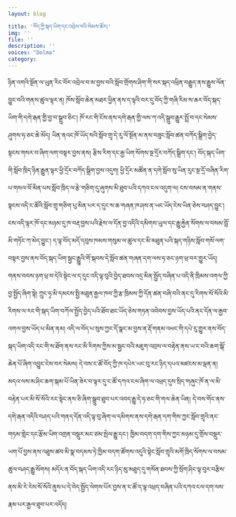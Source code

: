 ```yaml
---
layout: blog

title: 'བོད་ཀྱི་སྐད་ཡིག་དང་འབྲེལ་བའི་སེམས་ཚོར།'
img: ''
file: ''
description: ''
voices: "Dolma"
category: 
---
```


ཉིན་འགའི་སྔོན་ལ་ཡུན་རིང་བོར་འབྲེལ་བ་མ་བྱས་བའི་སློབ་གྲོགས་ཤིག་གི་སར་སྐད་འཕྲིན་བརྒྱུད་ནས་རྒྱུས་ལོན་བྱུང་བའི་གནས་ཚུལ་ལྟར་ན།
ཁོས་སློབ་ཆེན་མཐར་ཕྱིན་ནས་ད་ལྟའི་བར་དུ་བོད་ཀྱི་གཞི་རིམ་ས་ཆར་བོད་སྐད་ཡིག་གི་དགེ་རྒན་གྱི་བྱ་བ་སྒྲུབ་ཅིང་། ཁོ་རང་གི་ངོས་ནས་དགེ་རྒན་གྱི་ལས་ཀ་འདི་སྒྲུབ་རྒྱུར་སྤྲོ་བ་དང་སེམས་ཤུགས་ཧ་ཅང་ཆེ་མོད། ཡིན་ནའང་ཁོ་ཡོད་སའི་སློབ་གྲྭ་དེ་རུ་ལོ་སྔོན་མ་ནས་བཟུང་སློབ་ཚན་བཀོད་སྒྲིག་བྱེད་སྟངས་གསར་བ་ཞིག་ལག་བསྟར་བྱས་ནས། རྩིས་རིག་དང་རྒྱ་ཡིག་སོགས་སྔ་དྲོར་བཀོད་སྒྲིག་དང་། བོད་སྐད་ཡིག་གི་སློབ་ཁྲིད་ཉིན་རྒྱུན་ལྟར་ཕྱི་དྲོར་བཀོད་སྒྲིག་བྱས་འདུག། ཕྱི་དྲོར་མཚོན་ན་དགེ་སློབ་སུ་ཡིན་རུང་སྔ་དྲོ་བཞིན་རིག་པ་གསལ་བོ་མིན་པས་སློབ་ཁྲིད་ལ་རྩེ་གཅིག་དུ་ཞུགས་མི་ཐུབ་པའི་དཀའ་ངལ་འདུག་ལ། ངས་བསམ་ན་གནས་སྟངས་འདི་ང་ཚོའི་སློབ་གྲྭ་གཅིག་པུ་མིན་པར་ད་དུང་ས་ཆ་གཞན་ཁ་ཤས་ན་ཡང་ཡོད་ངེས་ཡིན་ཅེས་བཤད་བྱུང་།
ངས་འདི་ལྟར་ཁོ་དང་མཉམ་དུ་ཁ་བརྡ་བྱས་པའི་རྗེས་ལ་དོན་བྱ་འདིའི་དམིགས་ཡུལ་དང་རྒྱུ་རྐྱེན་སོགས་ལ་བསམ་བློ་མི་གཏོང་ཀ་མེད་བྱུང་། 
ད་ལྟ་བོད་མདོ་དབུས་ཁམས་གསུམ་ལ་ཚུལ་དང་མི་མཐུན་པའི་སྐད་གཉིས་སློབ་གསོ་ལག་བསྟར་བྱས་ནས་བོད་སྐད་ཡིག་སྦྱང་རྒྱུུའི་གོ་སྐབས་དེ་སློབ་ཚན་གཞན་དག་ལས་ཧ་ཅང་ཉག་ཕྲ་བར་གྱུར་ཡོད། གནས་བབས་ཉག་ཕྲ་བ་དེའི་སྟེང་ལ་ད་དུང་འདི་ལྟ་བུའི་བྱེད་ཐབས་འདྲ་མིན་སྤྱོད་བཞིན་པ་འདི་ནི་ཁྲིམས་འགལ་ཀྱི་བྱ་སྤྱོད་ཞིག་སྟེ། ཀྲུང་ཧྭ་མི་དམངས་སྤྱི་མཐུན་རྒྱལ་ཁབ་ཀྱི་རྩ་ཁྲིམས་ཀྱི་དོན་ཚན་བཞི་བའི་ནང་དུ་རིགས་སོ་སོའི་མི་རིགས་ལ་རང་གི་སྐད་ཡིག་བཀོལ་སྤྱོད་བྱེད་པའི་ཐོབ་ཐང་ཡོད་ཅེས་གཏན་འབེབས་བྱས་ཡོད་པའི་ནང་དོན་ལ་རྒྱབ་འགལ་བྱས་ཡོད་པ་མིན་ནམ། འདི་ལ་བོད་པ་སུས་ཀྱང་དོ་སྣང་མ་བྱས་ན་རྡོ་གནམ་འཕང་གི་དཔེ་རུ་གྱུར་ནས་བོད་སྐད་ཡིག་འདི་རང་གི་ས་ཐོག་ནས་རང་མི་རིགས་ཀྱིས་མ་སྦྱང་བའི་མཇུག་འབྲས་ལ་བརྟེན་ནས་ཡ་ང་བའི་ཆག་སྒོ་ཆེན་པོ་ཞིག་འབྱུང་ངེས་བར་སེམས། དེ་བས་ང་ཚོ་བོད་ཀྱི་ཁ་དཔེར་ཡང་བུ་རང་ཉིད་དཔའ་མཛངས་མ་ལྡན་ན། མདའ་ལས་མ་ཤིང་ཆག་སྐམ་པོ་ཡིན་ཟེར་བ་ལྟར་དུ་ང་ཚོ་དཀའ་ངལ་ཞིག་ལ་འཕྲད་དུས་སྲིད་གཞུང་ཁོ་ན་ལ་མི་བརྟེན་པར་མི་སོ་སོའི་རང་སྟེང་ནས་ཅི་ཞིག་སྒྲུབ་ཐུབ་པར་འབད་རྒྱུ་དེ་ཧ་ཅང་གི་གལ་ཆེན་ཡིན། དེ་བས་གོང་ནས་དགེ་རྒན་འདིའི་བཤད་པའི་གནད་དོན་འདི་ལྟ་བུ་ཞིག་ལ་དམིགས་ནས་དགེ་རྒན་དག་གིས་ཀྱང་སློབ་གྲྭའི་ནང་གཏམ་གླེང་དང་རྩོམ་ཡིག་འགྲན་བསྡུར་མང་ཙམ་སྤེལ་རྒྱུ་དང་། ཁྱིམ་བདག་དག་གིས་ཀྱང་མཉམ་དུ་གྲོས་བསྡུར་ཡག་པོ་བྱས་ནས་འཐུས་ཚབ་མི་སྣ་བདམས་ཏེ་ཁྱིམ་བདག་ཚོགས་འདུའི་སྟེང་སློབ་གྲྭའི་མགོ་ཁྲིད་སོགས་ལ་བསམ་ཚུལ་བཤད་རྒྱུ་སོགས། མདོར་ན་བོད་སྐད་ཡིག་འདི་རང་ཉིད་མུ་མཐུད་དུ་གསོན་ཐབས་ཀྱི་སྲོག་ཤིང་ལྟ་བུར་བརྩིས་ནས་མི་རེ་རེས་སོ་སོའི་ནུས་པ་དེ་བེད་སྤྱོད་ལེགས་པོར་བྱས་ན་ང་ཚོ་ད་ལྟ་འཕྲད་བཞིན་པའི་དཀའ་ངལ་དག་ལས་རྣམ་པར་རྒྱལ་ཐུབ་པར་འདོད།